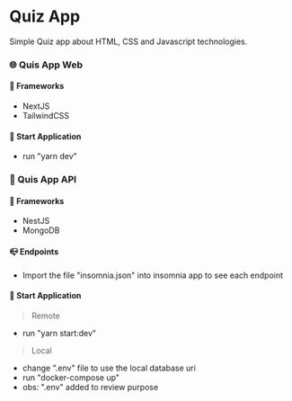 # Quiz App

Simple Quiz app about HTML, CSS and Javascript technologies.

### 🌐 Quis App Web

#### 🔨 Frameworks

- NextJS
- TailwindCSS

#### 🚀 Start Application

- run "yarn dev"

### 📡 Quis App API

#### 🔨 Frameworks

- NestJS
- MongoDB

#### 📪 Endpoints

- Import the file "insomnia.json" into insomnia app to see each endpoint

#### 🚀 Start Application

> Remote

- run "yarn start:dev"

> Local

- change ".env" file to use the local database uri
- run "docker-compose up"
- obs: ".env" added to review purpose
